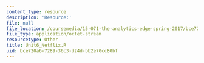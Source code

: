 ```yaml
---
content_type: resource
description: 'Resource:'
file: null
file_location: /coursemedia/15-071-the-analytics-edge-spring-2017/bce720a6728936c3d24dbb2e70cc80bf_Unit6_Netflix.R
file_type: application/octet-stream
resourcetype: Other
title: Unit6_Netflix.R
uid: bce720a6-7289-36c3-d24d-bb2e70cc80bf
---
```

